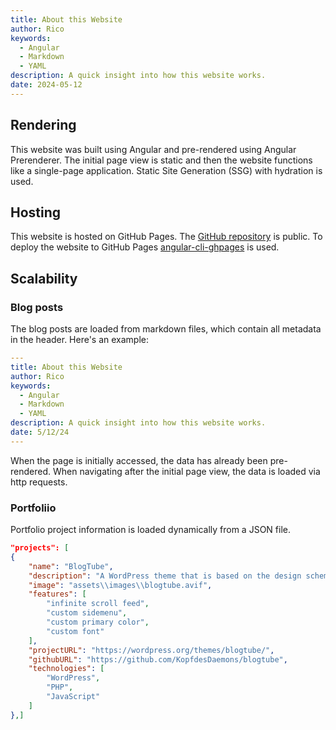 ```yaml
---
title: About this Website
author: Rico
keywords:
  - Angular
  - Markdown
  - YAML
description: A quick insight into how this website works.
date: 2024-05-12
---
```


## Rendering

This website was built using Angular and pre-rendered using Angular Prerenderer.
The initial page view is static and then the website functions like a single-page application.
Static Site Generation (SSG) with hydration is used.

## Hosting

This website is hosted on GitHub Pages.
The [GitHub repository](https://github.com/KopfdesDaemons/ricoswebsite.com) is public.
To deploy the website to GitHub Pages [angular-cli-ghpages](https://github.com/angular-schule/angular-cli-ghpages) is used.

## Scalability

### Blog posts

The blog posts are loaded from markdown files, which contain all metadata in the header. Here's an example:

```yaml
---
title: About this Website
author: Rico
keywords:
  - Angular
  - Markdown
  - YAML
description: A quick insight into how this website works.
date: 5/12/24
---
```

When the page is initially accessed, the data has already been pre-rendered. When navigating after the initial page view, the data is loaded via http requests.

### Portfoliio

Portfolio project information is loaded dynamically from a JSON file.

```json
"projects": [
{
    "name": "BlogTube",
    "description": "A WordPress theme that is based on the design scheme of YouTube",
    "image": "assets\\images\\blogtube.avif",
    "features": [
        "infinite scroll feed",
        "custom sidemenu",
        "custom primary color",
        "custom font"
    ],
    "projectURL": "https://wordpress.org/themes/blogtube/",
    "githubURL": "https://github.com/KopfdesDaemons/blogtube",
    "technologies": [
        "WordPress",
        "PHP",
        "JavaScript"
    ]
},]
```
